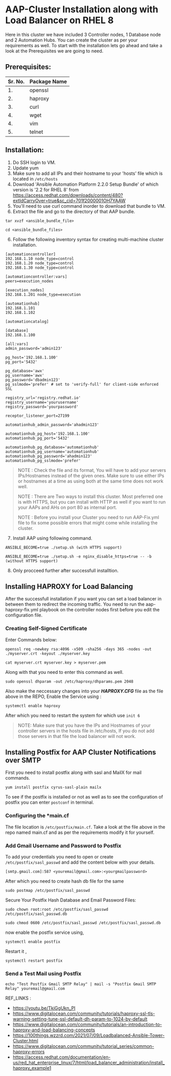 # AAP-Cluster Installation along with Load Balancer on RHEL 8

Here in this cluster we have included 3 Controller nodes, 1 Database node and 2 Automation Hubs. You can create the cluster as per your requirements as well.
To start with the installation lets go ahead and take a look at the Prerequisites we are going to need.

## Prerequisites:
| Sr. No.  | Package Name |
| ------------- | ------------- |
| 1.  | openssl |
| 2.  | haproxy |
| 3.  | curl |
| 4.  | wget |
| 4.  | vim |
| 5.  | telnet |
  
## Installation:

1. Do SSH login to VM.
2. Update yum
3. Make sure to add all IPs and their hostname to your 'hosts' file which is located in ```/etc/hosts```
4. Download 'Ansible Automation Platform 2.2.0 Setup Bundle' of which version is '2.2 for RHEL 8' from https://access.redhat.com/downloads/content/480?extIdCarryOver=true&sc_cid=701f2000001OH7YAAW
5. You'll need to use curl command inorder to download that bundle to VM.
6. Extract the file and go to the directory of that AAP bundle.
```
tar xvzf <ansible_bundle_file>
```
```
cd <ansible_bundle_files>
```
6. Follow the following inventory syntax for creating multi-machine cluster installation. 
```
[automationcontroller]
192.168.1.10 node_type=control
192.168.1.20 node_type=control
192.168.1.30 node_type=control

[automationcontroller:vars]
peers=execution_nodes

[execution_nodes]
192.168.1.201 node_type=execution

[automationhub]
192.168.1.101
192.168.1.102

[automationcatalog]

[database]
192.168.1.100

[all:vars]
admin_password='admin123'

pg_host='192.168.1.100'
pg_port='5432'

pg_database='awx'
pg_username='awx'
pg_password='dbadmin123'
pg_sslmode='prefer' # set to 'verify-full' for client-side enforced SSL

registry_url='registry.redhat.io'
registry_username='yourusername'
registry_password='yourpassword'

receptor_listener_port=27199

automationhub_admin_password='ahadmin123'

automationhub_pg_host='192.168.1.100'
automationhub_pg_port='5432'

automationhub_pg_database='automationhub'
automationhub_pg_username='automationhub'
automationhub_pg_password='ahadmin123'
automationhub_pg_sslmode='prefer'

```

> NOTE : Check the file and its format, You will have to add your servers IPs/Hostnames instead of the given ones. Make sure to use either IPs or hostnames at a time as using both at the same time does not work well.
> 
> NOTE : There are Two ways to install this cluster. Most preferred one is with HTTPS, but you can install with HTTP as well if you want to run your AAPs and AHs on port 80 as internal port.
> 
> NOTE : Before you install your Cluster you need to run AAP-Fix.yml file to fix some possible errors that might come while installing the cluster.

7. Install AAP using following command.
```
ANSIBLE_BECOME=true ./setup.sh (with HTTPS support)
``` 
```
ANSIBLE_BECOME=true ./setup.sh -e nginx_disable_https=true -- -b (without HTTPS support)
```

8. Only procceed further after successfull installtion.


## Installing HAPROXY for Load Balancing

After the successfull installation if you want you can set a load balancer in between them to redirect the incoming traffic.
You need to run the aap-haproxy-fix.yml playbook on the controller nodes first before you edit the configuration file.

### Creating Self-Signed Certificate
Enter Commands below:
```
openssl req -newkey rsa:4096 -x509 -sha256 -days 365 -nodes -out ./myserver.crt -keyout ./myserver.key
```
```
cat myserver.crt myserver.key > myserver.pem
```
Along with that you need to enter this command as well.
```
sudo openssl dhparam -out /etc/haproxy/dhparams.pem 2048
```

Also make the neccessary changes into your ***HAPROXY.CFG*** file as the file above in the REPO, Enable the Service using :
```
systemctl enable haproxy
```
After which you need to restart the system for which use ```init 6```
> NOTE: Make sure that you have the IPs and Hostnames of your controller servers in the hosts file in /etc/hosts, If you do not add those servers in that file the load balancer will not work.

## Installing Postfix for AAP Cluster Notifications over SMTP
First you need to install postfix along with sasl and MailX for mail commands.
```
yum install postfix cyrus-sasl-plain mailx
```

To see if the postfix is installed or not as well as to see the configuration of postfix you can enter ```postconf``` in terminal.

### Configuring the ***main.cf** 

The file location is ```/etc/postfix/main.cf```. Take a look at the file above in the repo named main.cf and as per the requirements modify it for yourself.

### Add Gmail Username and Password to Postfix
To add your credentials you need to open or create ```/etc/postfix/sasl_passwd``` and add the content below with your details.
```
[smtp.gmail.com]:587 <youremail@gmail.com>:<yourgmailpassword>  
```
After which you need to create hash db file for the same
```
sudo postmap /etc/postfix/sasl_passwd
```
Secure Your Postfix Hash Database and Email Password Files:
```
sudo chown root:root /etc/postfix/sasl_passwd /etc/postfix/sasl_passwd.db
```
```
sudo chmod 0600 /etc/postfix/sasl_passwd /etc/postfix/sasl_passwd.db
```
now enable the postfix service using, 
```
systemctl enable postfix
```
Restart it ,
```
systemctl restart postfix
```

### Send a Test Mail using Postfix
```
echo "Test Postfix Gmail SMTP Relay" | mail -s "Postfix Gmail SMTP Relay" youremail@gmail.com
```


 REF_LINKS :
  - https://youtu.be/TkiGgUkn_PI
  - https://www.digitalocean.com/community/tutorials/haproxy-ssl-tls-warning-setting-tune-ssl-default-dh-param-to-1024-by-default
  - https://www.digitalocean.com/community/tutorials/an-introduction-to-haproxy-and-load-balancing-concepts
  - https://100things.wzzrd.com/2021/07/09/Loadbalanced-Ansible-Tower-Cluster.html
  - https://www.digitalocean.com/community/tutorial_series/common-haproxy-errors
  - https://access.redhat.com/documentation/en-us/red_hat_enterprise_linux/7/html/load_balancer_administration/install_haproxy_example1
     
